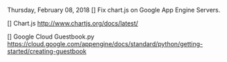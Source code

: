 Thursday, February 08, 2018
[] Fix chart.js on Google App Engine Servers. 

[] Chart.js
	http://www.chartjs.org/docs/latest/

[] Google Cloud Guestbook.py
 https://cloud.google.com/appengine/docs/standard/python/getting-started/creating-guestbook
